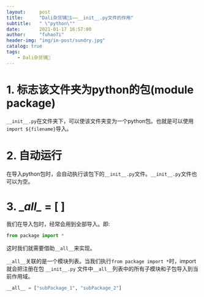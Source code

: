 ```yaml
---
layout:     post
title:      "Dali杂货铺🐰1——__init__.py文件的作用"
subtitle:   " \"python\""
date:       2021-01-17 16:57:00
author:     "fuhao7i"
header-img: "img/in-post/sundry.jpg"
catalog: true
tags:
    - Dali杂货铺🐰
---
```


# 1. 标志该文件夹为python的包(module package)

`__init__.py`在文件夹下，可以使该文件夹变为一个python包。也就是可以使用`import ${filename}`导入。

# 2. 自动运行

在导入python包时，会自动执行该包下的`__init__.py`文件。`__init__.py`文件也可以为空。

# 3. \__all\__ = [    ]

我们在导入包时，经常会用到全部导入。即: 

```python
from package import *
```

这时我们就需要借助`__all__`来实现。

`__all__`关联的是一个模块列表。当我们执行`from package import *`时，import就会把注册在包 `__init__.py` 文件中`__all__`列表中的所有子模块和子包导入到当前作用域。

```python 
__all__ = ["subPackage_1", "subPackage_2"]
```

